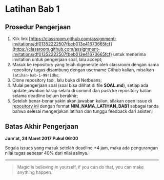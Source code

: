 # Latihan Bab 1

## Prosedur Pengerjaan

1. Klik link [https://classroom.github.com/assignment-invitations/df01352222507fbeb013e41673665fcf](https://classroom.github.com/assignment-invitations/df01352222507fbeb013e41673665fcf) untuk menerima invitation untuk pengerjaan soal, lalu accept;
2. Masuk ke repository yang telah digenerate oleh classroom dengan nama repository tugas disambung dengan username Github kalian, misalkan `latihan-bab-1-99ridho`;
3. Clone repository tadi, lalu buka di Netbeans;
4. Mulai pengerjaan soal (soal bisa dilihat di file **SOAL.md**), setiap ada update jawaban harap selalu di commit dan push ke repository kalian selama deadline belum berakhir;
5. Setelah benar-benar yakin akan jawaban kalian, silakan open issue di [repository ini](https://github.com/advprog-practicuum-if-i-1617/latihan-bab3) dengan format **NIM_NAMA_LATIHAN_BAB1** sebagai tanda bahwa selesai mengerjakan latihan dan tunggu feedback dari asisten;

## Batas Akhir Pengerjaan

**Jum'at, 24 Maret 2017 Pukul 06:00**

Segala issues yang masuk setelah deadline +4 jam, maka ada pengurangan nilai tugas sebesar 40% dari nilai aslinya. 

---

> Magic is believing in yourself, if you can do that, you can make anything happen.